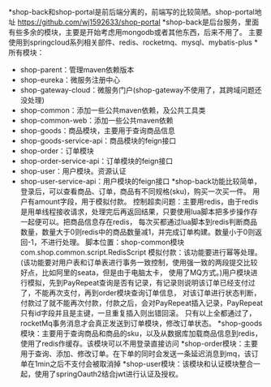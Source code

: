 *shop-back和shop-portal是前后端分离的，前端写的比较简陋。shop-portal地址 https://github.com/wj1592633/shop-portal
*shop-back是后台服务，里面有些多余的模块，主要是开始考虑用mongodb或者其他东西，后来不用了。
  主要使用到springcloud系列相关部件、redis、rocketmq、mysql、mybatis-plus
*所有模块：
  - shop-parent：管理maven依赖版本
  - shop-eureka：微服务注册中心
  - shop-gateway-cloud：微服务门户(shop-gateway不使用了，其跨域问题还没处理)
  - shop-common：添加一些公共maven依赖，及公共工具类
  - shop-common-web：添加一些公共maven依赖
  - shop-goods：商品模块，主要用于查询商品信息
  - shop-goods-service-api：商品模块的feign接口
  - shop-order：订单模块
  - shop-order-service-api：订单模块的feign接口
  - shop-user：用户模块。资源认证
  - shop-user-service-api：用户模块的feign接口
*shop-back功能比较简单，登录后，可以查看商品、订单，商品有不同规格(sku)，购买一次买一件。
  用户有amount字段，用于模拟付款。
  控制超卖问题：主要用redis，由于redis是用单线程接收请求，处理完后再返回结果，只要使用lua脚本把多步操作存一起便可以。把商品信息存在redis，
                 每次买都通过lua脚本到redis判断商品数量，数量大于0则redis中的商品数量减1，并完成订单构建。数量小于0则返回-1，不进行处理。
                 脚本位置：shop-common模块com.shop.common.script.RedisScript
  模拟付款：该功能要进行幂等处理。(该功能要对用户表和订单表进行事务一致控制，使用强一致的两段提交比较好点，比如阿里的seata，但是由于电脑太卡，
            使用了MQ方式。)用户模块进行模拟，先到PayRepeat查询是否有记录，有记录则说明该订单已经支付过了，不能再次支付，再到order模块查询订单信息，
            对该订单进行状态判断，付款过了就不能再次付款，付款之后，会对PayRepeat插入记录，PayRepeat只有id字段并且是主键，一旦重复插入则出错回滚。
            只有以上全都通过了，rocketMq事务消息才会真正发送到订单模块，修改订单状态。
*shop-goods模块：主要用于查询商品和商品的sku，以及从数据库加载商品信息到redis，使用了redis作缓存。该模块可以不用登录直接访问
*shop-order模块：主要用于查询、添加、修改订单。在下单的同时会发送一条延迟消息到mq，该订单在1min之后不支付会被取消掉
*shop-user模块：该模块和认证模块整合一起，使用了springOauth2结合jwt进行认证及授权。